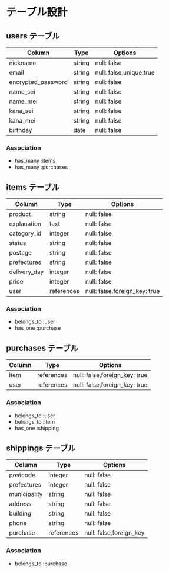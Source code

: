 # テーブル設計

## users テーブル

| Column             | Type   | Options                 |
| ------------------ | ------ | ----------------------- |
| nickname           | string | null: false             |
| email              | string | null: false,unique:true |
| encrypted_password | string | null: false             |
| name_sei           | string | null: false             |
| name_mei           | string | null: false             |
| kana_sei           | string | null: false             |
| kana_mei           | string | null: false             |
| birthday           | date   | null: false             |

### Association

- has_many :items
- has_many :purchases

## items テーブル

| Column       | Type       | Options                       |
| ------------ | ---------- | ----------------------------- |
| product      | string     | null: false                   |
| explanation  | text       | null: false                   |
| category_id  | integer    | null: false                   |
| status       | string     | null: false                   |
| postage      | string     | null: false                   |
| prefectures  | string     | null: false                   |
| delivery_day | integer    | null: false                   |
| price        | integer    | null: false                   |
| user         | references | null: false,foreign_key: true |

### Association

- belongs_to :user
- has_one :purchase

## purchases テーブル

| Column    | Type       | Options                       |
| --------- | ---------- | ----------------------------- |
| item      | references | null: false,foreign_key: true |
| user      | references | null: false,foreign_key: true |

### Association

- belongs_to :user
- belongs_to :item
- has_one :shipping

## shippings テーブル

| Column       | Type       | Options                 |
| ------------ | ---------- | ----------------------- |
| postcode     | integer    | null: false             |
| prefectures  | integer    | null: false             |
| municipality | string     | null: false             |
| address      | string     | null: false             |
| building     | string     | null: false             |
| phone        | string     | null: false             |
| purchase     | references | null: false,foreign_key |

### Association

- belongs_to :purchase
